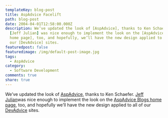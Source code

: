 ```yaml
---
templateKey: blog-post
title: AspAdvice Facelift
path: blog-post
date: 2004-04-01T12:58:00.000Z
description: We’ve updated the look of [AspAdvice], thanks to Ken Schaefer.
  [Jeff Julian] was nice enough to implement the look on the [AspAdvice Blogs
  home page], too, and hopefully, we’ll have the new design applied to all of
  our [DevAdvice] sites.
featuredpost: false
featuredimage: /img/default-post-image.jpg
tags:
  - AspAdvice
category:
  - Software Development
comments: true
share: true
---
```

<!--StartFragment-->

We’ve updated the look of [AspAdvice](http://aspadvice.com/), thanks to Ken Schaefer. [Jeff Julian](http://blogs.xmladvice.com/jjulian)was nice enough to implement the look on the [AspAdvice Blogs home page](http://aspadvice.com/blogs), too, and hopefully we’ll have the new design applied to all of our [DevAdvice](http://devadvice.com/) sites.

<!--EndFragment-->